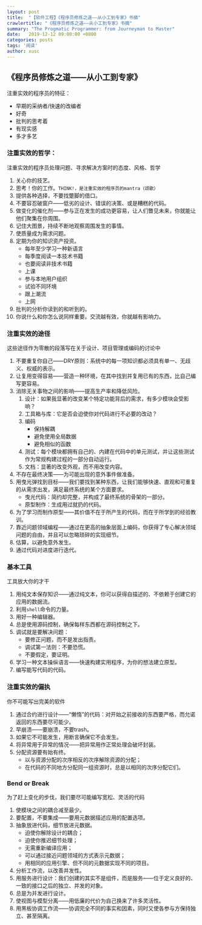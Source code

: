 ```yaml
---
layout: post
title:  "【软件工程】《程序员修炼之道——从小工到专家》书摘"
crawlertitle: "《程序员修炼之道——从小工到专家》书摘"
summary: "The Progmatic Programmer: from Journeyman to Master"
date:   2019-12-12 09:00:00 +0800
categories: posts
tags: '阅读'
author: xusc
---
```


## 《程序员修炼之道——从小工到专家》
注重实效的程序员的特征：
- 早期的采纳者/快速的改编者
- 好奇
- 批判的思考着
- 有现实感
- 多才多艺

### 注重实效的哲学：
注重实效的程序员处理问题、寻求解决方案时的态度、风格、哲学
1. 关心你的技艺。
2. 思考！你的工作。`THINK!，是注重实效的程序员的mantra（颂歌）`
3. 提供各种选择，不要找蹩脚的借口。
4. 不要容忍破窗户——低劣的设计、错误的决策、或是糟糕的代码。
5. 做变化的催化剂——参与正在发生的成功更容易，让人们瞥见未来，你就能让他们聚集在你周围。
6. 记住大图景，持续不断地观察周围发生的事情。
7. 使质量成为需求问题。
8. 定期为你的知识资产投资。
   - 每年至少学习一种新语言
   - 每季度阅读一本技术书籍
   - 也要阅读非技术书籍
   - 上课
   - 参与本地用户组织
   - 试验不同环境
   - 跟上潮流
   - 上网
9. 批判的分析你读到的和听到的。
10. 你说什么和你怎么说同样重要。交流越有效，你就越有影响力。

### 注重实效的途径
这些途径作为零散的段落写在关于设计、项目管理或编码的讨论中
1. 不要重复你自己——DRY原则：系统中的每一项知识都必须具有单一、无歧义、权威的表示。
2. 让复用变得容易——营造一种环境，在其中找到并复用已有的东西，比自己编写更容易。
3. 消除无关事物之间的影响——提高生产率和降低风险。
   1. 设计：如果我显著的改变某个特定功能背后的需求，有多少模块会受影响？
   2. 工具箱与库：它是否会迫使你对代码进行不必要的改动？
   3. 编码
      - 保持解耦
      - 避免使用全局数据
      - 避免相似的函数
   4. 测试：每个模块都拥有自己的、内建在代码中的单元测试，并让这些测试作为常规构建过程的一部分自动运行。
   5. 文档：显著的改变外观，而不用改变内容。
4. 不存在最终决策——为可能出现的意外事件做准备。
5. 用曳光弹找到目标——我们要找到某种东西，让我们能够快速、直观和可重复的从需求出发，满足最终系统的某个方面要求。
   - 曳光代码：简约却完整，并构成了最终系统的骨架的一部分。
   - 原型制作：生成用过就扔的代码。
6. 为了学习而制作原型——其价值不在于所产生的代码，而在于所学到的经验教训。
7. 靠近问题领域编程——通过在更高的抽象层面上编码，你获得了专心解决领域问题的自由，并且可以忽略琐碎的实现细节。
8. 估算，以避免意外发生。
9. 通过代码对进度进行迭代。

### 基本工具
工具放大你的才干
1. 用纯文本保存知识——通过纯文本，你可以获得自描述的、不依赖于创建它的应用的数据流。
2. 利用`shell`命令的力量。
3. 用好一种编辑器。
4. 总是使用源码控制，确保每样东西都在源码控制之下。
5. 调试就是要解决问题：
   - 要修正问题，而不是发出指责。
   - 调试第一法则：不要恐慌。
   - 不要假定，要证明。
6. 学习一种文本操纵语言——快速构建实用程序，为你的想法建立原型。
7. 编写能写代码的代码。

### 注重实效的偏执
你不可能写出完美的软件
1. 通过合约进行设计——“懒惰”的代码：对开始之前接收的东西要严格，而允诺返回的东西要尽可能少。
2. 早崩溃——要崩溃，不要trash。
3. 如果它不可能发生，用断言确保它不会发生。
4. 将异常用于异常的情况——把异常用作正常处理会破坏封装。
5. 分配资源要有始有终。
   - 以与资源分配的次序相反的次序解除资源的分配；
   - 在代码的不同地方分配同一组资源时，总是以相同的次序分配它们。

### Bend or Break
为了赶上变化的步伐，我们要尽可能编写宽松、灵活的代码
1. 使模块之间的耦合减至最少。
2. 要配置，不要集成——要用元数据描述应用的配置选项。
3. 抽象放进代码，细节放进元数据。
   - 迫使你解除设计的耦合；
   - 迫使你推迟细节处理；
   - 无需重新编译应用；
   - 可以通过接近问题领域的方式表示元数据；
   - 用相同的应用引擎、但不同的元数据实现不同的项目。
4. 分析工作流，以改善并发性。
5. 用服务进行设计：我们创建的其实不是组件，而是服务——位于定义良好的、一致的接口之后的独立、并发的对象。
6. 总是为并发进行设计。
7. 使视图与模型分离——用低廉的代价为自己换来了许多灵活性。
8. 用黑板协调工作流——协调完全不同的事实和因素，同时又使各参与方保持独立、甚至隔离。

